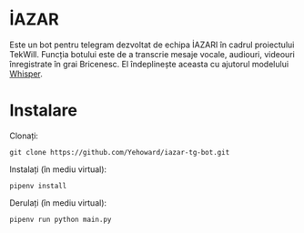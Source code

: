 # İAZAR

Este un bot pentru telegram dezvoltat de echipa İAZARI în cadrul proiectului TekWill.
Funcția botului este de a transcrie mesaje vocale, audiouri, videouri înregistrate în grai Bricenesc. 
El îndeplinește aceasta cu ajutorul modelului [Whisper](https://openai.com/research/whisper).


# Instalare

Clonați:

```
git clone https://github.com/Yehoward/iazar-tg-bot.git
```
Instalați (în mediu virtual):

```
pipenv install
```

Derulați (în mediu virtual):
```
pipenv run python main.py
```


